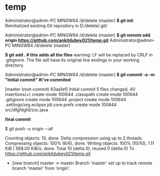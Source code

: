 # temp


Administrator@admin-PC MINGW64 /d/delete (master)
**$ git init**
Reinitialized existing Git repository in D:/delete/.git/

Administrator@admin-PC MINGW64 /d/delete (master)
**$ git remote add origin https://github.com/ankitdubey021/temp.git**
Administrator@admin-PC MINGW64 /d/delete (master)

**$ git add . # this adds all the files**
warning: LF will be replaced by CRLF in .gitignore.
The file will have its original line endings in your working directory.

Administrator@admin-PC MINGW64 /d/delete (master)
**$ git commit -a -m "Initial commit" #i've commited**

[master (root-commit) 63aa1ef] Initial commit
 5 files changed, 40 insertions(+)
 create mode 100644 .classpath
 create mode 100644 .gitignore
 create mode 100644 .project
 create mode 100644 .settings/org.eclipse.jdt.core.prefs
 create mode 100644 src/dfgfdgfd/zxc.java

**final commit**

$ git push -u origin --all

Counting objects: 10, done.
Delta compression using up to 2 threads.
Compressing objects: 100% (6/6), done.
Writing objects: 100% (10/10), 1.11 KiB | 568.00 KiB/s, done.
Total 10 (delta 0), reused 0 (delta 0)
To https://github.com/ankitdubey021/temp.git
 * [new branch]      master -> master
Branch 'master' set up to track remote branch 'master' from 'origin'.

